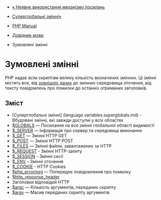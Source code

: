 - [« Неявне використання механізму
посилань](language.references.spot.md)
- [Суперглобальні змінні»](language.variables.superglobals.md)

- [PHP Manual](index.md)
- [Довідник мови](langref.md)
- Зумовлені змінні

# Зумовлені змінні

PHP надає всім скриптам велику кількість визначених
змінних. Ці змінні містять все, від [зовнішніх
даних](language.variables.external.md) до змінних середовища оточення,
від тексту повідомлень про помилки до останніх отриманих заголовків.

## Зміст

- [Суперглобальні змінні] (language.variables.superglobals.md) -
Вбудовані змінні, які завжди доступні у всіх областях
- [$GLOBALS](reserved.variables.globals.md) — Посилання на все
змінні глобальної області видимості
- [$\_SERVER](reserved.variables.server.md) — Інформація про сервер та
середовищі виконання
- [$\_GET](reserved.variables.get.md) — Змінні HTTP GET
- [$\_POST](reserved.variables.post.md) — Змінні HTTP POST
- [$\_FILES](reserved.variables.files.md) — Змінні файли,
завантажених за HTTP
- [$\_REQUEST](reserved.variables.request.md) - Змінні
HTTP-запиту
- [$\_SESSION](reserved.variables.session.md) - Змінні сесії
- [$\_ENV](reserved.variables.environment.md) - Змінні оточення
- [$\_COOKIE](reserved.variables.cookies.md) - HTTP Cookies
- [$php_errormsg](reserved.variables.phperrormsg.md) — Попереднє
повідомлення про помилку
- [$http_response_header](reserved.variables.httpresponseheader.md)
- Заголовки відповідей HTTP
- [$argc](reserved.variables.argc.md) — Кількість аргументів,
переданих скрипту
- [$argv](reserved.variables.argv.md) — Масив переданих скрипту
аргументів

